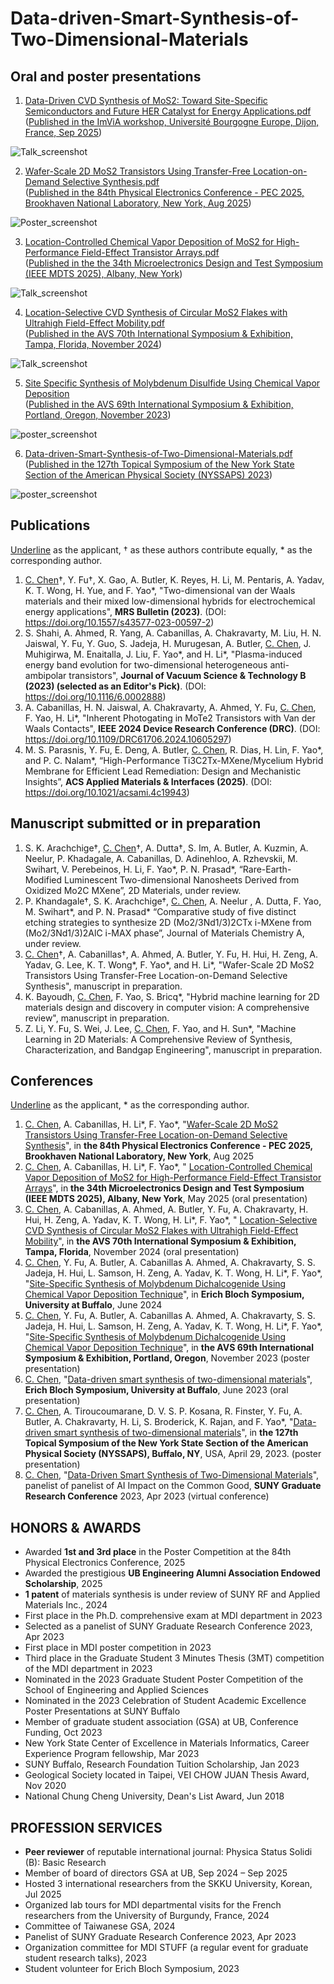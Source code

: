 # Data-driven-Smart-Synthesis-of-Two-Dimensional-Materials

## Oral and poster presentations
1. [Data-Driven CVD Synthesis of MoS2: Toward Site-Specific Semiconductors and Future HER Catalyst for Energy Applications.pdf](https://github.com/Chu-Te-Ethan-Chen/Data-driven-Smart-Synthesis-of-Two-Dimensional-Materials/blob/main/Assets/09-09-2025%20Universit%C3%A9%20Bourgogne%20Europe%20Dijon%20France/2025-09-09%20ChuTe%20Ethan%20Chen%20presentation%20at%20Universit%C3%A9%20Bourgogne%20Europe%20Dijon%20France%20V3.pdf)<br />([Published in the ImViA workshop, Université Bourgogne Europe, Dijon, France, Sep 2025]())

![Talk_screenshot](https://github.com/Chu-Te-Ethan-Chen/Data-driven-Smart-Synthesis-of-Two-Dimensional-Materials/blob/main/Assets/09-09-2025%20Universit%C3%A9%20Bourgogne%20Europe%20Dijon%20France/2025-09-09%20screenshot.png)

2. [Wafer-Scale 2D MoS2 Transistors Using Transfer-Free Location-on-Demand Selective Synthesis.pdf](https://github.com/Chu-Te-Ethan-Chen/Data-driven-Smart-Synthesis-of-Two-Dimensional-Materials/blob/main/Assets/08-11-2025%20PEC%202025/Chu_Te_Ethan_Chen_PEC_2025_poster_36x48_V5.pdf)<br />([Published in the 84th Physical Electronics Conference - PEC 2025, Brookhaven National Laboratory,  New York, Aug 2025](https://pec2025.replit.app/static/attached_assets/PEC%20Abstract%20Booklet.pdf#page=31))

![Poster_screenshot](https://github.com/Chu-Te-Ethan-Chen/Data-driven-Smart-Synthesis-of-Two-Dimensional-Materials/blob/main/Assets/08-11-2025%20PEC%202025/PEC%202025%20ChuTe%20Chen%20poster%20screenshot.png)

3. [Location-Controlled Chemical Vapor Deposition of MoS2 for High-Performance Field-Effect Transistor Arrays.pdf](https://github.com/Chu-Te-Ethan-Chen/Data-driven-Smart-Synthesis-of-Two-Dimensional-Materials/blob/main/Assets/05-19-2025%20IEEE%20MDTS/28_Location-Controlled%20Chemical%20Vapor%20Deposition%20of%20MoS2%20for%20High-Performance%20Field-Effect%20Transistor%20Arrays_05_19_2025.pdf)<br />([Published in the the 34th Microelectronics Design and Test Symposium (IEEE MDTS 2025), Albany, New York](https://mdts.ieee.org/full-agenda-2025/))

![Talk_screenshot](https://github.com/Chu-Te-Ethan-Chen/Data-driven-Smart-Synthesis-of-Two-Dimensional-Materials/blob/main/Assets/05-19-2025%20IEEE%20MDTS/05-19-2025%20IEEE%20MDTS%20screenshot.png)

4. [Location-Selective CVD Synthesis of Circular MoS2 Flakes with Ultrahigh Field-Effect Mobility.pdf](https://github.com/Chu-Te-Ethan-Chen/Data-driven-Smart-Synthesis-of-Two-Dimensional-Materials/blob/main/Assets/11-03-2024%20AVS70/Location-Selective%20CVD%20Synthesis%20of%20Circular%20MoS2%20Flakes%20with%20Ultrahigh%20Field-Effect%20Mobility_2024_10_15.pdf) <br />([Published in the AVS 70th International Symposium & Exhibition, Tampa, Florida, November 2024](https://avs70.avs.org/wp-content/uploads/2024/07/ProgramBook_Complete.pdf#page=50))

![Talk_screenshot](https://github.com/Chu-Te-Ethan-Chen/Data-driven-Smart-Synthesis-of-Two-Dimensional-Materials/blob/main/Assets/11-03-2024%20AVS70/11-03-2024%20AVS70%20screenshot.png)

5. [Site Specific Synthesis of Molybdenum Disulfide Using Chemical Vapor Deposition](https://github.com/Chu-Te-Ethan-Chen/Data-driven-Smart-Synthesis-of-Two-Dimensional-Materials/blob/main/Assets/11-05-2023%20AVS69/11-05-2023%20AVS69%20Chu_Te_Chen.pdf) <br />([Published in the AVS 69th International Symposium & Exhibition, Portland, Oregon, November 2023](https://avs69.avs.org/wp-content/uploads/2023/11/ProgramBook_Complete.pdf#page=179))

![poster_screenshot](https://github.com/Chu-Te-Ethan-Chen/Data-driven-Smart-Synthesis-of-Two-Dimensional-Materials/blob/main/Assets/11-05-2023%20AVS69/Poster_screenshot.png)

6. [Data-driven-Smart-Synthesis-of-Two-Dimensional-Materials.pdf](https://github.com/Chu-Te-Ethan-Chen/Data-driven-Smart-Synthesis-of-Two-Dimensional-Materials/blob/main/Assets/Data-Driven%20Smart%20Synthesis%20of%20Two-Dimensional%20Materials.pdf)<br />([Published in the 127th Topical Symposium of the New York State Section of the American Physical Society (NYSSAPS) 2023](https://archivesites.nyssaps.org/Spring2023/agenda.pdf#page=21))

![poster_screenshot](https://github.com/Chu-Te-Ethan-Chen/Data-driven-Smart-Synthesis-of-Two-Dimensional-Materials/blob/main/Assets/Poster_screenshot.png)

## Publications
<ins>Underline</ins> as the applicant, † as these authors contribute equally, * as the corresponding author.
1.	<ins>C. Chen</ins>†, Y. Fu†, X. Gao, A. Butler, K. Reyes, H. Li, M. Pentaris, A. Yadav, K. T. Wong, H. Yue, and F. Yao*, "Two-dimensional van der Waals materials and their mixed low-dimensional hybrids for electrochemical energy applications", __MRS Bulletin (2023)__. (DOI: https://doi.org/10.1557/s43577-023-00597-2)
2.	S. Shahi, A. Ahmed, R. Yang, A. Cabanillas, A. Chakravarty, M. Liu, H. N. Jaiswal, Y. Fu, Y. Guo, S. Jadeja, H. Murugesan, A. Butler, <ins>C. Chen</ins>, J. Muhigirwa, M. Enaitalla, J. Liu, F. Yao*, and H. Li*, "Plasma-induced energy band evolution for two-dimensional heterogeneous anti-ambipolar transistors", __Journal of Vacuum Science & Technology B (2023) (selected as an Editor's Pick)__. (DOI:  https://doi.org/10.1116/6.0002888)
3.	A. Cabanillas, H. N. Jaiswal, A. Chakravarty, A. Ahmed, Y. Fu, <ins>C. Chen</ins>, F. Yao, H. Li*, "Inherent Photogating in MoTe2 Transistors with Van der Waals Contacts", __IEEE 2024 Device Research Conference (DRC)__. (DOI: https://doi.org/10.1109/DRC61706.2024.10605297)
4.	M. S. Parasnis, Y. Fu, E. Deng, A. Butler, <ins>C. Chen</ins>, R. Dias, H. Lin, F. Yao*, and P. C. Nalam*, “High-Performance Ti3C2Tx-MXene/Mycelium Hybrid Membrane for Efficient Lead Remediation: Design and Mechanistic Insights”, __ACS Applied Materials & Interfaces (2025)__. (DOI: https://doi.org/10.1021/acsami.4c19943)


## Manuscript submitted or in preparation
1.	S. K. Arachchige†, <ins>C. Chen</ins>†, A. Dutta†, S. Im, A. Butler, A. Kuzmin, A. Neelur, P. Khadagale, A. Cabanillas, D. Adinehloo, A. Rzhevskii, M. Swihart, V. Perebeinos, H. Li, F. Yao*, P. N. Prasad*, “Rare-Earth-Modified Luminescent Two-dimensional Nanosheets Derived from Oxidized Mo2C MXene”, 2D Materials, under review.
2.	P. Khandagale†, S. K. Arachchige†, <ins>C. Chen</ins>, A. Neelur , A. Dutta, F. Yao, M. Swihart*, and P. N. Prasad* “Comparative study of five distinct etching strategies to synthesize 2D (Mo2/3Nd1/3)2CTx i-MXene from (Mo2/3Nd1/3)2AlC i-MAX phase”, Journal of Materials Chemistry A, under review.
3.	<ins>C. Chen</ins>†, A. Cabanillas†, A. Ahmed, A. Butler, Y. Fu, H. Hui, H. Zeng, A. Yadav, G. Lee, K. T. Wong*, F. Yao*, and H. Li*, "Wafer-Scale 2D MoS2 Transistors Using Transfer-Free Location-on-Demand Selective Synthesis", manuscript in preparation.
4.	K. Bayoudh, <ins>C. Chen</ins>, F. Yao, S. Bricq*, "Hybrid machine learning for 2D materials design and discovery in computer vision: A comprehensive review", manuscript in preparation.
5.	Z. Li, Y. Fu, S. Wei, J. Lee, <ins>C. Chen</ins>, F. Yao, and H. Sun*, "Machine Learning in 2D Materials: A Comprehensive Review of Synthesis, Characterization, and Bandgap Engineering", manuscript in preparation.


## Conferences
<ins>Underline</ins> as the applicant, * as the corresponding author.
1. <ins>C. Chen</ins>, A. Cabanillas, H. Li*, F. Yao*, "[Wafer-Scale 2D MoS2 Transistors Using Transfer-Free Location-on-Demand Selective Synthesis](https://pec2025.replit.app/static/attached_assets/PEC%20Abstract%20Booklet.pdf#page=31)", in __the 84th Physical Electronics Conference - PEC 2025, Brookhaven National Laboratory, New York__, Aug 2025
2. <ins>C. Chen</ins>, A. Cabanillas, H. Li*, F. Yao*, " [Location-Controlled Chemical Vapor Deposition of MoS2 for High-Performance Field-Effect Transistor Arrays](https://mdts.ieee.org/full-agenda-2025/)", in __the 34th Microelectronics Design and Test Symposium (IEEE MDTS 2025), Albany, New York__, May 2025 (oral presentation)
3.	<ins>C. Chen</ins>, A. Cabanillas, A. Ahmed, A. Butler, Y. Fu, A. Chakravarty, H. Hui, H. Zeng, A. Yadav, K. T. Wong, H. Li*, F. Yao*, " [Location-Selective CVD Synthesis of Circular MoS2 Flakes with Ultrahigh Field-Effect Mobility](https://avs70.avs.org/wp-content/uploads/2024/07/ProgramBook_Complete.pdf#page=50)", in __the AVS 70th International Symposium & Exhibition, Tampa, Florida__, November 2024 (oral presentation)
4.	<ins>C. Chen</ins>, Y. Fu, A. Butler, A. Cabanillas A. Ahmed, A. Chakravarty, S. S. Jadeja, H. Hui, L. Samson, H. Zeng, A. Yadav, K. T. Wong, H. Li*, F. Yao*, "[Site-Specific Synthesis of Molybdenum Dichalcogenide Using Chemical Vapor Deposition Technique](https://engineering.buffalo.edu/materials-design-innovation/summer-institute/ebs.html#agenda)", in __Erich Bloch Symposium, University at Buffalo__, June 2024
5.	<ins>C. Chen</ins>, Y. Fu, A. Butler, A. Cabanillas A. Ahmed, A. Chakravarty, S. S. Jadeja, H. Hui, L. Samson, H. Zeng, A. Yadav, K. T. Wong, H. Li*, F. Yao*, "[Site-Specific Synthesis of Molybdenum Dichalcogenide Using Chemical Vapor Deposition Technique](https://avs69.avs.org/wp-content/uploads/2023/11/ProgramBook_Complete.pdf#page=179)", in __the AVS 69th International Symposium & Exhibition, Portland, Oregon__, November 2023 (poster presentation)
6.	<ins>C. Chen</ins>, "[Data-driven smart synthesis of two-dimensional materials](https://github.com/Chu-Te-Ethan-Chen/Data-driven-Smart-Synthesis-of-Two-Dimensional-Materials)", __Erich Bloch Symposium, University at Buffalo__, June 2023 (oral presentation)
7.	<ins>C. Chen</ins>, A. Tiroucoumarane, D. V. S. P. Kosana, R. Finster, Y. Fu, A. Butler, A. Chakravarty, H. Li, S. Broderick, K. Rajan, and F. Yao*, "[Data-driven smart synthesis of two-dimensional materials](https://archivesites.nyssaps.org/Spring2023/agenda.pdf#page=21)", in __the 127th Topical Symposium of the New York State Section of the American Physical Society (NYSSAPS), Buffalo, NY__, USA, April 29, 2023. (poster presentation)
8.	<ins>C. Chen</ins>, "[Data-Driven Smart Synthesis of Two-Dimensional Materials](https://youtu.be/EXikXXb3MdI?list=PL2s9RSt3uchiFvZp-P8ohKBc4PPFEn_KM&t=219)", panelist of panelist of AI Impact on the Common Good, __SUNY Graduate Research Conference__ 2023, Apr 2023 (virtual conference)

## HONORS & AWARDS
-	Awarded __1st and 3rd place__ in the Poster Competition at the 84th Physical Electronics Conference, 2025
-	Awarded the prestigious __UB Engineering Alumni Association Endowed Scholarship__, 2025
-	__1 patent__ of materials synthesis is under review of SUNY RF and Applied Materials Inc., 2024
-	First place in the Ph.D. comprehensive exam at MDI department in 2023
-	Selected as a panelist of SUNY Graduate Research Conference 2023, Apr 2023
-	First place in MDI poster competition in 2023
-	Third place in the Graduate Student 3 Minutes Thesis (3MT) competition of the MDI department in 2023
-	Nominated in the 2023 Graduate Student Poster Competition of the School of Engineering and Applied Sciences
-	Nominated in the 2023 Celebration of Student Academic Excellence Poster Presentations at SUNY Buffalo
-	Member of graduate student association (GSA) at UB, Conference Funding, Oct 2023
-	New York State Center of Excellence in Materials Informatics, Career Experience Program fellowship, Mar 2023
-	SUNY Buffalo, Research Foundation Tuition Scholarship, Jan 2023
-	Geological Society located in Taipei, VEI CHOW JUAN Thesis Award, Nov 2020
-	National Chung Cheng University, Dean's List Award, Jun 2018

## PROFESSION SERVICES 
-	__Peer reviewer__ of reputable international journal: Physica Status Solidi (B): Basic Research
-	Member of board of directors GSA at UB, Sep 2024 – Sep 2025
-	Hosted 3 international researchers from the SKKU University, Korean, Jul 2025
-	Organized lab tours for MDI departmental visits for the French researchers from the University of Burgundy, France, 2024
-	Committee of Taiwanese GSA, 2024 
-	Panelist of SUNY Graduate Research Conference 2023, Apr 2023
-	Organization committee for MDI STUFF (a regular event for graduate student research talks), 2023
-	Student volunteer for Erich Bloch Symposium, 2023
